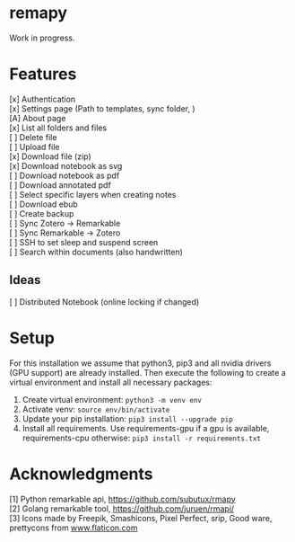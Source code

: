 # remapy

Work in progress.

# Features
[x] Authentication <br />
[x] Settings page (Path to templates, sync folder, ) <br />
[A] About page <br />
[x] List all folders and files <br />
[ ] Delete file <br />
[ ] Upload file <br />
[x] Download file (zip) <br />
[x] Download notebook as svg <br />
[ ] Download notebook as pdf <br />
[ ] Download annotated pdf <br />
[ ] Select specific layers when creating notes <br />
[ ] Download ebub <br />
[ ] Create backup <br />
[ ] Sync Zotero -> Remarkable <br />
[ ] Sync Remarkable -> Zotero <br />
[ ] SSH to set sleep and suspend screen <br />
[ ] Search within documents (also handwritten)

## Ideas
[ ] Distributed Notebook (online locking if changed)

# Setup
For this installation we assume that python3, pip3 and all nvidia drivers
(GPU support) are already installed. Then execute the following
to create a virtual environment and install all necessary packages:

1. Create virtual environment: ```python3 -m venv env```
2. Activate venv: ```source env/bin/activate```
3. Update your pip installation: ```pip3 install --upgrade pip```
4. Install all requirements. Use requirements-gpu if a gpu is available, requirements-cpu otherwise: ```pip3 install -r requirements.txt```


# Acknowledgments
[1] Python remarkable api, https://github.com/subutux/rmapy <br />
[2] Golang remarkable tool, https://github.com/juruen/rmapi/ <br />
[3] Icons made by Freepik, Smashicons, Pixel Perfect, srip, Good ware, prettycons from www.flaticon.com <br />